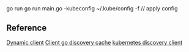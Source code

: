 ##
go run go run main.go -kubeconfig  ~/.kube/config -f <yaml file> // apply config

## Reference
[Dynamic client](https://gist.github.com/pytimer/0ad436972a073bb37b8b6b8b474520fc)
[Client go discovery cache](https://zhuanlan.zhihu.com/p/165970638)
[kubernetes discovery client](https://stackoverflow.com/questions/47116811/client-go-parse-kubernetes-json-files-to-k8s-structures/47139247#47139247)